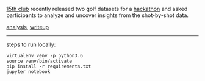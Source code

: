 [15th club](http://www.15thclub.com/) recently released two golf datasets for a
[hackathon](http://www.15thclub.com/2017/03/02/15th-club-hackathon/) and
asked participants to analyze and uncover insights from the shot-by-shot data.

[analysis](https://github.com/brendansudol/golf-moneyball/tree/master/notebooks), [writeup](https://docs.google.com/document/d/1t86ffCim1oyZ-eHyHKM5xjnvQRUDYAfgzl6eLwyD8qs/edit#heading=h.e2d3vh17ba5u)

---

steps to run locally:

    virtualenv venv -p python3.6
    source venv/bin/activate
    pip install -r requirements.txt
    jupyter notebook
